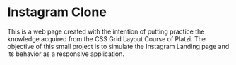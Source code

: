 # Instagram Clone
This is a web page created with the intention of putting practice the knowledge acquired from the CSS Grid Layout Course of Platzi.
The objective of this small project is to simulate the Instagram Landing page and its behavior as a responsive application.